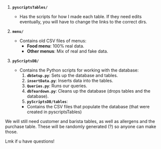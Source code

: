 1. **`pyscriptsTables/`**  
   - Has the scripts for how I made each table. If they need edits eventually, you will have to change the links to the correct dirs.

2. **`menu/`**  
   - Contains old CSV files of menus:
     - **Food menu**: 100% real data.
     - **Other menus**: Mix of real and fake data.

3. **`pyScriptsDB/`**  
   - Contains the Python scripts for working with the database:
     1. **`dbSetup.py`**: Sets up the database and tables.
     2. **`insertData.py`**: Inserts data into the tables.
     3. **`Queries.py`**: Runs our queries.
     4. **`dbTeardown.py`**: Cleans up the database (drops tables and the database).
     5. **`pyScriptsDB/tables`**:
       - Contains the CSV files that populate the database (that were created in pyscriptsTables)

  We will still need customer and barista tables, as well as allergens and the purchase table. 
  These will be randomly generated (?) so anyone can make those.

  Lmk if u have questions!


